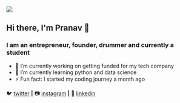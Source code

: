 <img src="https://media.giphy.com/media/13HgwGsXF0aiGY/giphy.gif">


## Hi there, I'm Pranav 👋

### I am an entrepreneur, founder, drummer and currently a student


- 🔭 I’m currently working on getting funded for my tech company
- 🌱 I’m currently learning python and data science
- ⚡ Fun fact: I started my coding journey a month ago 



🐦 [twitter][twitter] **|** 
📷 [instagram][instagram] **|** 
👔 [linkedin][linkedin]


[twitter]: https://twitter.com/astroficboy
[instagram]: https://instagram.com/astroficboy
[linkedin]: https://www.linkedin.com/in/pranav-sunil-wankhedkar-744362aa/
